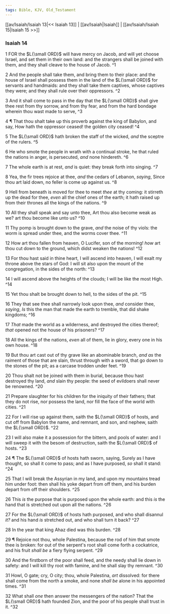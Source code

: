 ```yaml
---
tags: Bible, KJV, Old_Testament
---
```


[[av/Isaiah/Isaiah 13|<< Isaiah 13]] | [[av/Isaiah|Isaiah]] | [[av/Isaiah/Isaiah 15|Isaiah 15 >>]]

### Isaiah 14

1 FOR the $L{\small ORD}$ will have mercy on Jacob, and will yet choose Israel, and set them in their own land: and the strangers shall be joined with them, and they shall cleave to the house of Jacob. ^1

2 And the people shall take them, and bring them to their place: and the house of Israel shall possess them in the land of the $L{\small ORD}$ for servants and handmaids: and they shall take them captives, whose captives they were; and they shall rule over their oppressors. ^2

3 And it shall come to pass in the day that the $L{\small ORD}$ shall give thee rest from thy sorrow, and from thy fear, and from the hard bondage wherein thou wast made to serve, ^3

4 ¶ That thou shalt take up this proverb against the king of Babylon, and say, How hath the oppressor ceased! the golden city ceased! ^4

5 The $L{\small ORD}$ hath broken the staff of the wicked, _and_ the sceptre of the rulers. ^5

6 He who smote the people in wrath with a continual stroke, he that ruled the nations in anger, is persecuted, _and_ none hindereth. ^6

7 The whole earth is at rest, _and_ is quiet: they break forth into singing. ^7

8 Yea, the fir trees rejoice at thee, _and_ the cedars of Lebanon, _saying_, Since thou art laid down, no feller is come up against us. ^8

9 Hell from beneath is moved for thee to meet _thee_ at thy coming: it stirreth up the dead for thee, _even_ all the chief ones of the earth; it hath raised up from their thrones all the kings of the nations. ^9

10 All they shall speak and say unto thee, Art thou also become weak as we? art thou become like unto us? ^10

11 Thy pomp is brought down to the grave, _and_ the noise of thy viols: the worm is spread under thee, and the worms cover thee. ^11

12 How art thou fallen from heaven, O Lucifer, son of the morning! _how_ art thou cut down to the ground, which didst weaken the nations! ^12

13 For thou hast said in thine heart, I will ascend into heaven, I will exalt my throne above the stars of God: I will sit also upon the mount of the congregation, in the sides of the north: ^13

14 I will ascend above the heights of the clouds; I will be like the most High. ^14

15 Yet thou shalt be brought down to hell, to the sides of the pit. ^15

16 They that see thee shall narrowly look upon thee, _and_ consider thee, _saying_, _Is_ this the man that made the earth to tremble, that did shake kingdoms; ^16

17 _That_ made the world as a wilderness, and destroyed the cities thereof; _that_ opened not the house of his prisoners? ^17

18 All the kings of the nations, _even_ all of them, lie in glory, every one in his own house. ^18

19 But thou art cast out of thy grave like an abominable branch, _and_ _as_ the raiment of those that are slain, thrust through with a sword, that go down to the stones of the pit; as a carcase trodden under feet. ^19

20 Thou shalt not be joined with them in burial, because thou hast destroyed thy land, _and_ slain thy people: the seed of evildoers shall never be renowned. ^20

21 Prepare slaughter for his children for the iniquity of their fathers; that they do not rise, nor possess the land, nor fill the face of the world with cities. ^21

22 For I will rise up against them, saith the $L{\small ORD}$ of hosts, and cut off from Babylon the name, and remnant, and son, and nephew, saith the $L{\small ORD}$. ^22

23 I will also make it a possession for the bittern, and pools of water: and I will sweep it with the besom of destruction, saith the $L{\small ORD}$ of hosts. ^23

24 ¶ The $L{\small ORD}$ of hosts hath sworn, saying, Surely as I have thought, so shall it come to pass; and as I have purposed, _so_ shall it stand: ^24

25 That I will break the Assyrian in my land, and upon my mountains tread him under foot: then shall his yoke depart from off them, and his burden depart from off their shoulders. ^25

26 This _is_ the purpose that is purposed upon the whole earth: and this _is_ the hand that is stretched out upon all the nations. ^26

27 For the $L{\small ORD}$ of hosts hath purposed, and who shall disannul _it?_ and his hand _is_ stretched out, and who shall turn it back? ^27

28 In the year that king Ahaz died was this burden. ^28

29 ¶ Rejoice not thou, whole Palestina, because the rod of him that smote thee is broken: for out of the serpent's root shall come forth a cockatrice, and his fruit _shall_ _be_ a fiery flying serpent. ^29

30 And the firstborn of the poor shall feed, and the needy shall lie down in safety: and I will kill thy root with famine, and he shall slay thy remnant. ^30

31 Howl, O gate; cry, O city; thou, whole Palestina, _art_ dissolved: for there shall come from the north a smoke, and none _shall_ _be_ alone in his appointed times. ^31

32 What shall _one_ then answer the messengers of the nation? That the $L{\small ORD}$ hath founded Zion, and the poor of his people shall trust in it. ^32
